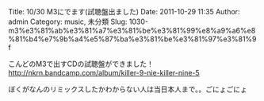 Title: 10/30 M3にでます(試聴盤出ました)
Date: 2011-10-29 11:35
Author: admin
Category: music, 未分類
Slug: 1030-m3%e3%81%ab%e3%81%a7%e3%81%be%e3%81%99%e8%a9%a6%e8%81%b4%e7%9b%a4%e5%87%ba%e3%81%be%e3%81%97%e3%81%9f

こんどのM3で出すCDの試聴盤ができました！  
<http://nkrn.bandcamp.com/album/killer-9-nie-killer-nine-5>

ぼくがなんのリミックスしたかわからない人は当日本人まで。。ごにょごにょ
